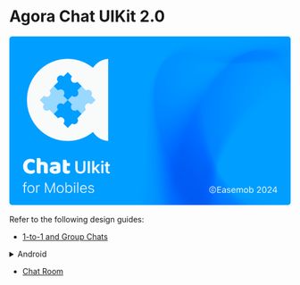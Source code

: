 # Agora Chat UIKit 2.0

![Cover Image](1-to-1-and-group-chats/assets/images/CUIcover2.png)

Refer to the following design guides:

- [1-to-1 and Group Chats](1-to-1-and-group-chats/design-guide.md)

<details>
<summary>Android</summary>

    - About
        - [Product overview](1-to-1-and-group-chats/android/overview/product-overview.md)
        - [Product features](1-to-1-and-group-chats/android/overview/product-features.md)
    - Get Started
        - [Quickstart](1-to-1-and-group-chats//android/get-started/quickstart.md)
    - Integrate
        - [Advanced usage](1-to-1-and-group-chats/android/integrate/advanced-usage.md)
        - [Message chat](1-to-1-and-group-chats/android/integrate/chat-messages.md)
        - [Contact details](1-to-1-and-group-chats/android/integrate/contact-details.md)
        - [Contact list](1-to-1-and-group-chats/android/integrate/contacts.md)
        - [Conversation list](1-to-1-and-group-chats/android/integrate/conversation-list.md)
        - [Group details](1-to-1-and-group-chats/android/integrate/group-details.md)
        - [Integrate UIKit](1-to-1-and-group-chats/android/integrate/integrate-ui-kit.md)
        - [Internationalization](1-to-1-and-group-chats/android/integrate/internationalization.md)
        - [Theme](1-to-1-and-group-chats/android/integrate/theme.md)
        - [User-defined information](1-to-1-and-group-chats/android/integrate/user-defined-information.md)

</details>

- [Chat Room](chat-room/design-guide.md)

